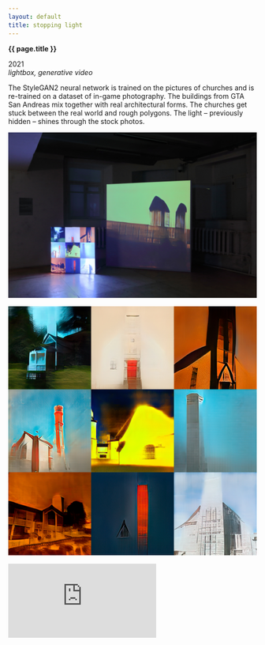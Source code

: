 ```yaml
---
layout: default
title: stopping light
---
```


**{{ page.title }}**

2021\
_lightbox, generative video_

The StyleGAN2 neural network is trained on the pictures of churches and is re-trained on a dataset of in-game photography. The buildings from GTA San Andreas mix together with real architectural forms. The churches get stuck between the real world and rough polygons. The light – previously hidden – shines through the stock photos.

![solyanka-1](stopping_light_1.JPG)

![solyanka-2](light_box_site.jpg)

<div class="my-video-class">
<iframe src="https://player.vimeo.com/video/597061706?h=0b2dcb60c3" frameborder="0" allow="autoplay; fullscreen; picture-in-picture" allowfullscreen></iframe>
</div>
